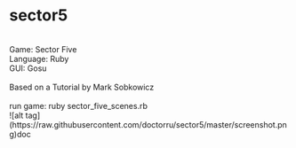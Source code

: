 # sector5
<br>
Game: Sector Five <br>
Language: Ruby<br>
GUI: Gosu<br>
<br>
Based on a Tutorial by Mark Sobkowicz<br>
<br>
run game: ruby sector_five_scenes.rb 
<br>
![alt tag](https://raw.githubusercontent.com/doctorru/sector5/master/screenshot.png)doc